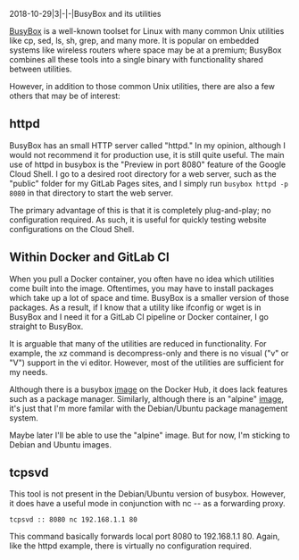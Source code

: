 2018-10-29|3|-|-|BusyBox and its utilities

[BusyBox](https://www.busybox.net/) is a well-known toolset for Linux with many
common Unix utilities like cp, sed, ls, sh, grep, and many more. It is popular
on embedded systems like wireless routers where space may be at a premium;
BusyBox combines all these tools into a single binary with functionality shared
between utilities.

However, in addition to those common Unix utilities, there are also a few others
that may be of interest:

## httpd

BusyBox has an small HTTP server called "httpd." In my opinion, although I would
not recommend it for production use, it is still quite useful. The main use
of httpd in busybox is the "Preview in port 8080" feature of the Google Cloud
Shell. I go to a desired root directory for a web server, such as the "public"
folder for my GitLab Pages sites, and I simply run ```busybox httpd -p 8080```
in that directory to start the web server.

The primary advantage of this is that it is completely plug-and-play; no
configuration required. As such, it is useful for quickly testing website
configurations on the Cloud Shell.

## Within Docker and GitLab CI

When you pull a Docker container, you often have no idea which utilities come
built into the image. Oftentimes, you may have to install packages which take up
a lot of space and time. BusyBox is a smaller version of those packages. As a
result, if I know that a utility like ifconfig or wget is in BusyBox and I need
it for a GitLab CI pipeline or Docker container, I go straight to BusyBox.

It is arguable that many of the utilities are reduced in functionality. For
example, the xz command is decompress-only and there is no visual \("v" or "V")
support in the vi editor. However, most of the utilities are sufficient for my
needs.

Although there is a busybox [image](https://hub.docker.com/r/_/busybox) on the
Docker Hub, it does lack features such as a package manager. Similarly, although
there is an "alpine" [image](https://hub.docker.com/r/_/alpine), it's just that
I'm more familar with the Debian/Ubuntu package management system.

Maybe later I'll be able to use the "alpine" image. But for now, I'm sticking to
Debian and Ubuntu images.

## tcpsvd

This tool is not present in the Debian/Ubuntu version of busybox. However, it
does have a useful mode in conjunction with nc -- as a forwarding proxy.

```tcpsvd :: 8080 nc 192.168.1.1 80```

This command basically forwards local port 8080 to 192.168.1.1 80. Again, like
the httpd example, there is virtually no configuration required.